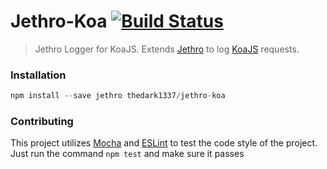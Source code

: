 # Jethro-Koa  [![Build Status](https://travis-ci.org/thedark1337/jethro-koa.svg?branch=master)](https://travis-ci.org/thedark1337/jethro-koa)

> Jethro Logger for KoaJS. Extends [Jethro](https://npmjs.com/package/jethro) to log [KoaJS](https://npmjs.com/package/koa) requests.


### Installation

``` javascript
npm install --save jethro thedark1337/jethro-koa
```

### Contributing

This project utilizes [Mocha](https://npmjs.com/package/mocha) and [ESLint](https://npmjs.com/package/eslint) to test the code style of the project.
Just run the command ` npm test ` and make sure it passes
